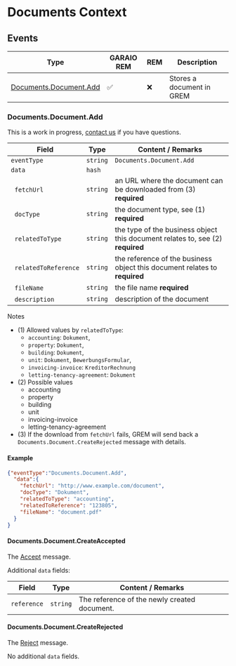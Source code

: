 # Documents Context

## Events

| Type                                            | GARAIO REM         | REM | Description               |
| ----------------------------------------------- | ------------------ | --- | ------------------------- |
| [Documents.Document.Add](#documentsdocumentadd) | :white_check_mark: | :x: | Stores a document in GREM |

### Documents.Document.Add

This is a work in progress, [contact us](https://github.com/Garaio-REM/grem-dev-guide) if you have questions.

| Field                            | Type     | Content / Remarks                                                              |
| -------------------------------- | -------- | ------------------------------------------------------------------------------ |
| `eventType`                      | `string` | `Documents.Document.Add`                                                       |
| `data`                           | `hash`   |                                                                                |
| &nbsp;&nbsp;`fetchUrl`           | `string` | an URL where the document can be downloaded from (3) **required**              |
| &nbsp;&nbsp;`docType`            | `string` | the document type, see (1) **required**                                        |
| &nbsp;&nbsp;`relatedToType`      | `string` | the type of the business object this document relates to, see (2) **required** |
| &nbsp;&nbsp;`relatedToReference` | `string` | the reference of the business object this document relates to **required**     |
| &nbsp;&nbsp;`fileName`           | `string` | the file name **required**                                                     |
| &nbsp;&nbsp;`description`        | `string` | description of the document                                                    |

Notes

* (1) Allowed values by `relatedToType`:
  * `accounting`: `Dokument`,
  * `property`: `Dokument`,
  * `building`: `Dokument`,
  * `unit`: `Dokument`, `BewerbungsFormular`,
  * `invoicing-invoice`: `KreditorRechnung`
  * `letting-tenancy-agreement`: `Dokument`
* (2) Possible values
  * accounting
  * property
  * building
  * unit
  * invoicing-invoice
  * letting-tenancy-agreement
* (3) If the download from `fetchUrl` fails, GREM will send back a `Documents.Document.CreateRejected` message with details.

#### Example

```json
{"eventType":"Documents.Document.Add",
  "data":{
    "fetchUrl": "http://www.example.com/document",
    "docType": "Dokument",
    "relatedToType": "accounting",
    "relatedToReference": "123805",
    "fileName": "document.pdf"
  }
}
```

#### Documents.Document.CreateAccepted

The [Accept](./result_messages.md#accepted-message) message.

Additional `data` fields:

| Field       | Type     | Content / Remarks                            |
| ----------- | -------- | -------------------------------------------- |
| `reference` | `string` | The reference of the newly created document. |

#### Documents.Document.CreateRejected

The [Reject](./result_messages.md#rejected-message) message.

No additional `data` fields.
